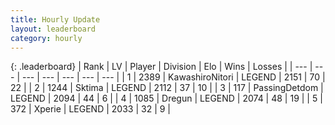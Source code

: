 ```yaml
---
title: Hourly Update
layout: leaderboard
category: hourly
---
```


{: .leaderboard}
| Rank | LV | Player | Division | Elo | Wins | Losses |
| --- | --- | --- | --- | --- | --- | --- |
| <span data-change="0">1</span> | 2389 | <span title="ID: 164871">KawashiroNitori</span> | LEGEND | <span data-change="0">2151</span> | <span data-change="0">70</span> | <span data-change="0">22</span> |
| <span data-change="0">2</span> | 1244 | <span title="ID: 353063">Sktima</span> | LEGEND | <span data-change="0">2112</span> | <span data-change="0">37</span> | <span data-change="0">10</span> |
| <span data-change="0">3</span> | 117 | <span title="ID: 454837">PassingDetdom</span> | LEGEND | <span data-change="0">2094</span> | <span data-change="0">44</span> | <span data-change="0">6</span> |
| <span data-change="0">4</span> | 1085 | <span title="ID: 337810">Dregun</span> | LEGEND | <span data-change="0">2074</span> | <span data-change="0">48</span> | <span data-change="0">19</span> |
| <span data-change="0">5</span> | 372 | <span title="ID: 91035">Xperie</span> | LEGEND | <span data-change="6">2033</span> | <span data-change="1">32</span> | <span data-change="0">9</span> |